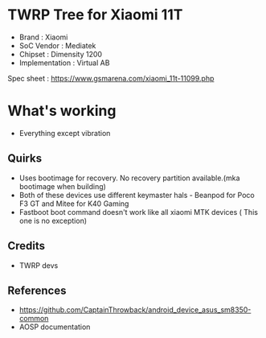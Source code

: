 # TWRP Tree for Xiaomi 11T
* Brand : Xiaomi
* SoC Vendor : Mediatek
* Chipset : Dimensity 1200
* Implementation : Virtual AB

Spec sheet : https://www.gsmarena.com/xiaomi_11t-11099.php

# What's working
* Everything except vibration

## Quirks
* Uses bootimage for recovery. No recovery partition available.(mka bootimage when building)
* Both of these devices use different keymaster hals - Beanpod for Poco F3 GT and Mitee for K40 Gaming
* Fastboot boot command doesn't work like all xiaomi MTK devices ( This one is no exception)

## Credits
* TWRP devs

## References
* https://github.com/CaptainThrowback/android_device_asus_sm8350-common
* AOSP documentation

